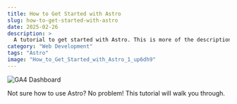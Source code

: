 ```yaml
---
title: How to Get Started with Astro
slug: how-to-get-started-with-astro
date: 2025-02-26
description: >
  A tutorial to get started with Astro. This is more of the description because I'm just trying to write to fill some space.
category: "Web Development"
tags: "Astro"
image: "How_to_Get_Started_with_Astro_1_up6dh9"
---
```


![GA4 Dashboard](https://res.cloudinary.com/dz8qxptav/image/upload/v1740708030/How_to_Get_Started_with_Astro_1_up6dh9.png)

Not sure how to use Astro? No problem! This tutorial will walk you through.
